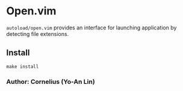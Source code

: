 
# Open.vim

`autoload/open.vim` provides an interface for launching application by
detecting file extensions.


## Install

    make install

### Author: Cornelius (Yo-An Lin)
